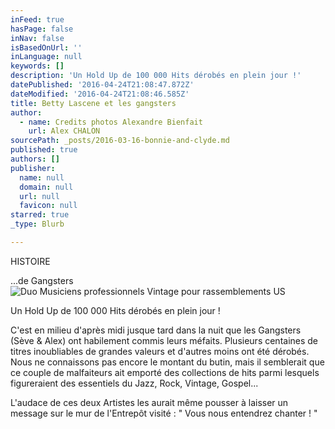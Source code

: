 ```yaml
---
inFeed: true
hasPage: false
inNav: false
isBasedOnUrl: ''
inLanguage: null
keywords: []
description: 'Un Hold Up de 100 000 Hits dérobés en plein jour !'
datePublished: '2016-04-24T21:08:47.872Z'
dateModified: '2016-04-24T21:08:46.585Z'
title: Betty Lascene et les gangsters
author:
  - name: Credits photos Alexandre Bienfait
    url: Alex CHALON
sourcePath: _posts/2016-03-16-bonnie-and-clyde.md
published: true
authors: []
publisher:
  name: null
  domain: null
  url: null
  favicon: null
starred: true
_type: Blurb

---
```

HISTOIRE

...de Gangsters
![Duo Musiciens professionnels Vintage pour rassemblements US](https://s3-us-west-2.amazonaws.com/the-grid-img/p/3d600d39e9e92f030904bb9a82e27c2ed6cf412e.jpg)

Un Hold Up de 100 000 Hits dérobés en plein jour !

C'est en milieu d'après midi jusque tard dans la nuit que les Gangsters (Sève & Alex) ont habilement commis leurs méfaits. Plusieurs centaines de titres inoubliables de grandes valeurs et d'autres moins ont été dérobés. Nous ne connaissons pas encore le montant du butin, mais il semblerait que ce couple de malfaiteurs ait emporté des collections de hits parmi lesquels figureraient des essentiels du Jazz, Rock, Vintage, Gospel...

L'audace de ces deux Artistes les aurait même pousser à laisser un message sur le mur de l'Entrepôt visité : " Vous nous entendrez chanter ! "
